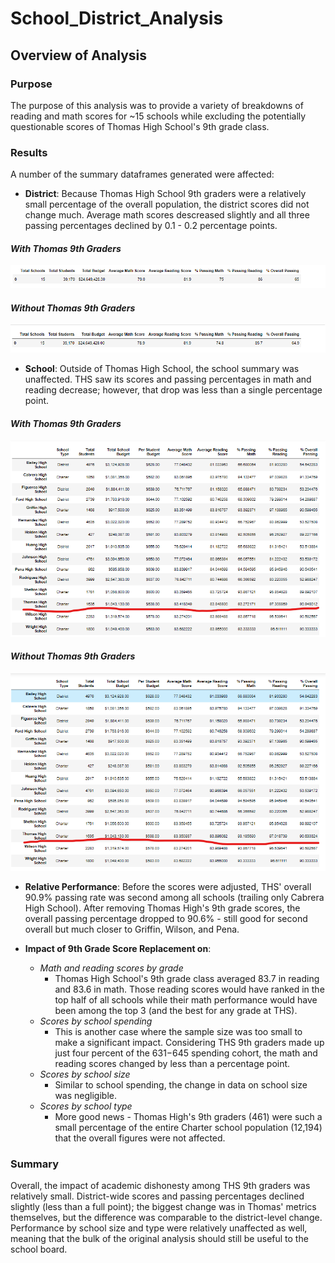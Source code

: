 # School_District_Analysis

## Overview of Analysis

### Purpose
The purpose of this analysis was to provide a variety of breakdowns of reading and math scores for ~15 schools while excluding the potentially questionable scores of Thomas High School's 9th grade class.

### Results
A number of the summary dataframes generated were affected:
 - **District**: Because Thomas High School 9th graders were a relatively small percentage of the overall population, the district scores did not change much. Average math scores descreased slightly and all three passing percentages declined by 0.1 - 0.2 percentage points.
#### _With Thomas 9th Graders_
   ![With Thomas 9th Graders](/district_summary_with_thomas_9th_graders.png)
#### _Without Thomas 9th Graders_
   ![Without Thomas 9th Graders](/district_summary_without_thomas_9th_graders.png)

 - **School**: Outside of Thomas High School, the school summary was unaffected. THS saw its scores and passing percentages in math and reading decrease; however, that drop was less than a single percentage point.
#### _With Thomas 9th Graders_
   ![With Thomas 9th Graders](/school_summary_with_thomas_9th_graders_2.png)
#### _Without Thomas 9th Graders_
   ![Without Thomas 9th Graders](/school_summary_without_thomas_9th_graders.png)

 - **Relative Performance**: Before the scores were adjusted, THS' overall 90.9% passing rate was second among all schools (trailing only Cabrera High School). After removing Thomas High's 9th grade scores, the overall passing percentage dropped to 90.6% - still good for second overall but much closer to Griffin, Wilson, and Pena.

 - **Impact of 9th Grade Score Replacement on**: 
     * _Math and reading scores by grade_
        - Thomas High School's 9th grade class averaged 83.7 in reading and 83.6 in math. Those reading scores would have ranked in the top half of all schools while their math performance would have been among the top 3 (and the best for any grade at THS).
     * _Scores by school spending_
        - This is another case where the sample size was too small to make a significant impact. Considering THS 9th graders made up just four percent of the $631-$645 spending cohort, the math and reading scores changed by less than a percentage point.
     * _Scores by school size_
        - Similar to school spending, the change in data on school size was negligible.
     * _Scores by school type_
        - More good news - Thomas High's 9th graders (461) were such a small percentage of the entire Charter school population (12,194) that the overall figures were not affected.

### Summary
Overall, the impact of academic dishonesty among THS 9th graders was relatively small. District-wide scores and passing percentages declined slightly (less than a full point); the biggest change was in Thomas' metrics themselves, but the difference was comparable to the district-level change. Performance by school size and type were relatively unaffected as well, meaning that the bulk of the original analysis should still be useful to the school board.
